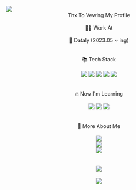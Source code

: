 <img src="https://capsule-render.vercel.app/api?type=transparent&fontColor=703ee5&height=120&section=header&text=JeongUn%&fontSize=70&fontAlignY=30&desc=FrontendDeveloper%20&descAlignY=70&descAlign=80" />
<div align="center">Thx To Vewing My Profile</div>
<br />
<div align="center">👨‍💻 Work At</div>
<br />
<div align="center">🏢 Dataly (2023.05 ~ ing)</div>
<br />
<br />
<div align="center">📚 Tech Stack</div>
<br />
<div align="center">
  <img src="https://img.shields.io/badge/Html-black?style=for-the-badge&logo=Html5"/>
  <img src="https://img.shields.io/badge/CSS-black?style=for-the-badge&logo=CSS3"/>
  <img src="https://img.shields.io/badge/JavaScript-black?style=for-the-badge&logo=JavaScript"/>
  <img src="https://img.shields.io/badge/React-black?style=for-the-badge&logo=React"/>
  <img src="https://img.shields.io/badge/Express-black?style=for-the-badge&logo=Express"/>
</div>
<br />
<br />
<div align="center">🔥 Now I'm Learning</div>
<br />
<div align="center">
    <img src="https://img.shields.io/badge/MySQL-black?style=for-the-badge&logo=MySQL"/>
    <img src="https://img.shields.io/badge/NEXTJS-black?style=for-the-badge&logo=Next.js"/>
    <img src="https://img.shields.io/badge/GraphQL-black?style=for-the-badge&logo=GraphQL"/>
</div>
<br />
<br />
<div align="center">🌟 More About Me</div>
<br />
<div align="center">
  <div>
    <img src="https://img.shields.io/badge/MySite: -black?style=for-the-badge&logo=About.me"/>
  </div>
  <div>
    <img src="https://img.shields.io/badge/Velog: -black?style=for-the-badge&logo=Velog"/>
  </div>
  <div>
    <img src="https://img.shields.io/badge/Instagram: -black?style=for-the-badge&logo=Instagram"/>
  </div>
</div>
<br />
<br />
<div align="center">
    <img src="https://github-readme-stats.vercel.app/api/top-langs/?username=JeongUn1028&layout=compact">
  <br />
  <br />
  	<img src="https://github-readme-stats.vercel.app/api?username=JeongUn1028&show_icons=true">
</div>
<!--
**JeongUn1028/JeongUn1028** is a ✨ _special_ ✨ repository because its `README.md` (this file) appears on your GitHub profile.

Here are some ideas to get you started:

- 🔭 I’m currently working on ...
- 🌱 I’m currently learning ...
- 👯 I’m looking to collaborate on ...
- 🤔 I’m looking for help with ...
- 💬 Ask me about ...
- 📫 How to reach me: ...
- 😄 Pronouns: ...
- ⚡ Fun fact: ...
-->
